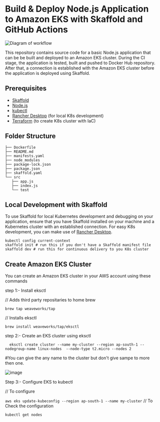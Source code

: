 # Build & Deploy Node.js Application to Amazon EKS with Skaffold and GitHub Actions

![Diagram of workflow](skaffold-and-github-actions.png)

This repository contains source code for a basic Node.js application that can be be built and deployed to an Amazon EKS cluster. During the CI stage, the application is tested, built and pushed to Docker Hub repository. After that, a connection is established with the Amazon EKS cluster before the application is deployed using Skaffold.

## Prerequisites
* [Skaffold](https://skaffold-latest.firebaseapp.com/)
* [Node.js](https://nodejs.org/)
* [kubectl](https://kubernetes.io/docs/tasks/tools/)
* [Rancher Desktop](https://rancherdesktop.io/) (for local K8s development)
* [Terraform](https://learn.hashicorp.com/tutorials/terraform/install-cli) (to create K8s cluster with IaC)

## Folder Structure

```
├── Dockerfile
├── README.md
├── manifests.yaml
├── node_modules
├── package-lock.json
├── package.json
├── skaffold.yaml
└── src
   ├── app.js
   ├── index.js
   └── test
```

## Local Development with Skaffold
To use Skaffold for local Kubernetes development and debugging on your application, ensure that you have Skaffold installed on your machine and a Kubernetes cluster with an established connection. For easy K8s development, you can make use of [Rancher Desktop](https://rancherdesktop.io/).

```
kubectl config current-context
skaffold init # run this if you don't have a Skaffold manifest file
skaffold dev # run this for continuous delivery to you K8s cluster 
```

## Create Amazon EKS Cluster
You can create an Amazon EKS cluster in your AWS account using these commands

   step 1:- Install eksctl

// Adds third party repositaries to home brew

`brew tap weaveworks/tap`

// Installs eksctl

`brew install weaveworks/tap/eksctl`

step 2:- Create an EKS cluster using eksctl

`  eksctl create cluster --name my-cluster --region ap-south-1 --nodegroup-name linux-nodes  --node-type t2.micro --nodes 2`

#You can give the any name to the cluster but don't give sampe to more then one.

![image](https://github.com/gautam0101/Sakfoold/assets/101164301/c12f24af-6b09-4acd-8854-da2b60ce08aa)


Step 3:- Configure EKS to kubectl

// To configure

`aws eks update-kubeconfig --region ap-south-1 --name my-cluster` // To Check the configuration

`kubectl get nodes`
